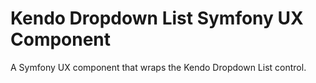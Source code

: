 # Kendo Dropdown List Symfony UX Component

A Symfony UX component that wraps the Kendo Dropdown List control.